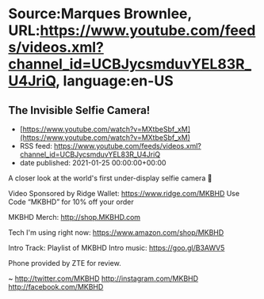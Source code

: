 # Source:Marques Brownlee, URL:https://www.youtube.com/feeds/videos.xml?channel_id=UCBJycsmduvYEL83R_U4JriQ, language:en-US

## The Invisible Selfie Camera!
 - [https://www.youtube.com/watch?v=MXtbeSbf_xM](https://www.youtube.com/watch?v=MXtbeSbf_xM)
 - RSS feed: https://www.youtube.com/feeds/videos.xml?channel_id=UCBJycsmduvYEL83R_U4JriQ
 - date published: 2021-01-25 00:00:00+00:00

A closer look at the world's first under-display selfie camera 👀

Video Sponsored by Ridge Wallet: https://www.ridge.com/MKBHD
Use Code “MKBHD” for 10% off your order

MKBHD Merch: http://shop.MKBHD.com

Tech I'm using right now: https://www.amazon.com/shop/MKBHD

Intro Track: 
Playlist of MKBHD Intro music: https://goo.gl/B3AWV5

Phone provided by ZTE for review.

~
http://twitter.com/MKBHD
http://instagram.com/MKBHD
http://facebook.com/MKBHD

